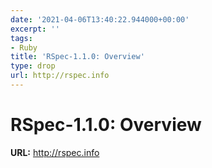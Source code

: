 ```yaml
---
date: '2021-04-06T13:40:22.944000+00:00'
excerpt: ''
tags:
- Ruby
title: 'RSpec-1.1.0: Overview'
type: drop
url: http://rspec.info
---
```


# RSpec-1.1.0: Overview

**URL:** http://rspec.info
